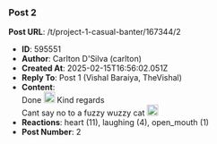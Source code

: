 ### Post 2
**Post URL**: /t/project-1-casual-banter/167344/2
- **ID**: 595551
- **Author**: Carlton D'Silva (carlton)
- **Created At**: 2025-02-15T16:56:02.051Z
- **Reply To**: Post 1 (Vishal Baraiya, TheVishal)
- **Content**:  
  Done <img src="https://emoji.discourse-cdn.com/google/slight_smile.png?v=12" title=":slight_smile:" class="emoji" alt=":slight_smile:" loading="lazy" width="20" height="20">
Kind regards<br>
Cant say no to a fuzzy wuzzy cat <img src="https://emoji.discourse-cdn.com/google/heart_eyes.png?v=12" title=":heart_eyes:" class="emoji" alt=":heart_eyes:" loading="lazy" width="20" height="20">
- **Reactions**: heart (11), laughing (4), open_mouth (1)
- **Post Number**: 2

